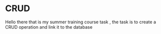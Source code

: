 # CRUD
Hello there that is my summer training course task , the task is to create a CRUD operation and link it to the database
